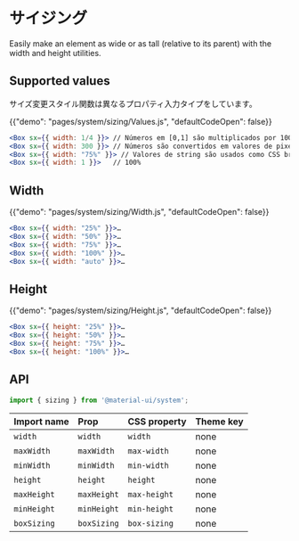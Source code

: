 # サイジング

<p class="description">Easily make an element as wide or as tall (relative to its parent) with the width and height utilities.</p>

## Supported values

サイズ変更スタイル関数は異なるプロパティ入力タイプをしています。

{{"demo": "pages/system/sizing/Values.js", "defaultCodeOpen": false}}

```jsx
<Box sx={{ width: 1/4 }}> // Números em [0,1] são multiplicados por 100 e convertido em % valores.
<Box sx={{ width: 300 }}> // Números são convertidos em valores de pixel.
<Box sx={{ width: "75%" }}> // Valores de string são usados como CSS bruto.
<Box sx={{ width: 1 }}>   // 100%
```

## Width

{{"demo": "pages/system/sizing/Width.js", "defaultCodeOpen": false}}

```jsx
<Box sx={{ width: "25%" }}>…
<Box sx={{ width: "50%" }}>…
<Box sx={{ width: "75%" }}>…
<Box sx={{ width: "100%" }}>…
<Box sx={{ width: "auto" }}>…
```

## Height

{{"demo": "pages/system/sizing/Height.js", "defaultCodeOpen": false}}

```jsx
<Box sx={{ height: "25%" }}>…
<Box sx={{ height: "50%" }}>…
<Box sx={{ height: "75%" }}>…
<Box sx={{ height: "100%" }}>…
```

## API

```js
import { sizing } from '@material-ui/system';
```

| Import name | Prop        | CSS property | Theme key |
|:----------- |:----------- |:------------ |:--------- |
| `width`     | `width`     | `width`      | none      |
| `maxWidth`  | `maxWidth`  | `max-width`  | none      |
| `minWidth`  | `minWidth`  | `min-width`  | none      |
| `height`    | `height`    | `height`     | none      |
| `maxHeight` | `maxHeight` | `max-height` | none      |
| `minHeight` | `minHeight` | `min-height` | none      |
| `boxSizing` | `boxSizing` | `box-sizing` | none      |
